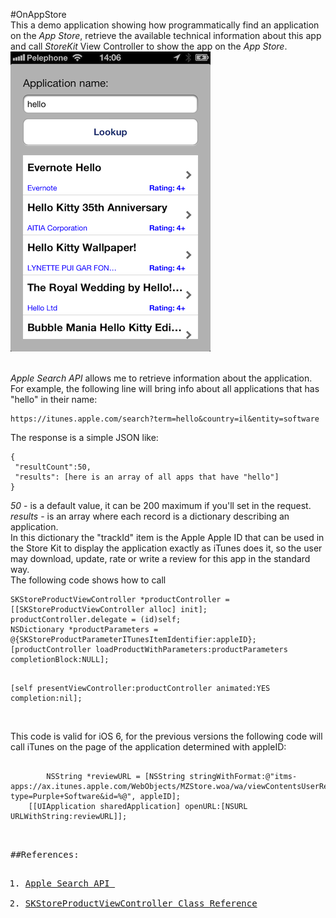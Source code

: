 #OnAppStore
</br>
This a demo application showing how programmatically find an application on the <i>App Store</i>, retrieve the available technical information about this app and call <i>StoreKit</i> View Controller to show the app on the <i>App Store</i>.
</br>
![Alt text](screenshot.PNG "Application screenshot")

</br>
<i>Apple Search API</i> allows me to retrieve information about the application. For example, the following line will bring info about all applications that has "hello" in their name:
<pre><code>https://itunes.apple.com/search?term=hello&country=il&entity=software
</code></pre>
The response is a simple JSON like:
<pre><code>{
 "resultCount":50,
 "results": [here is an array of all apps that have "hello"]
}</code></pre>
<i>50</i> - is a default value, it can be 200 maximum if you'll set in the request.
</br>
<i>results</i> - is an array where each record is a dictionary describing an application.
</br>In this dictionary the "trackId" item is the Apple Apple ID that can be used in the Store Kit to display the application exactly as iTunes does it, so the user may download, update, rate or write a review for this app in the standard way.
</br>
The following code shows how to call
<pre><code>SKStoreProductViewController *productController = [[SKStoreProductViewController alloc] init];
productController.delegate = (id<SKStoreProductViewControllerDelegate>)self;
NSDictionary *productParameters = @{SKStoreProductParameterITunesItemIdentifier:appleID};
[productController loadProductWithParameters:productParameters completionBlock:NULL];
        
[self presentViewController:productController animated:YES completion:nil];
</code></pre>
</br>This code is valid for iOS 6, for the previous versions the following code will call iTunes on the page of the application determined with appleID:
<pre><code>
        NSString *reviewURL = [NSString stringWithFormat:@"itms-apps://ax.itunes.apple.com/WebObjects/MZStore.woa/wa/viewContentsUserReviews?type=Purple+Software&id=%@", appleID];
 	[[UIApplication sharedApplication] openURL:[NSURL URLWithString:reviewURL]];</code><pre>
</br>
##References:
<ol>
<li><a href="http://www.apple.com/itunes/affiliates/resources/documentation/itunes-store-web-service-search-api.html">Apple Search API </a></li>
<li><a href="http://developer.apple.com/library/ios/#documentation/StoreKit/Reference/SKITunesProductViewController_Ref/Introduction/Introduction.html">SKStoreProductViewController Class Reference</a></li>
</ol>
